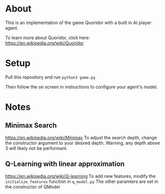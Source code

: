 # About
This is an implementation of the game Quoridor with a built in AI player agent.

To learn more about Quoridor, click here: https://en.wikipedia.org/wiki/Quoridor

# Setup
Pull this repository and run 
`python3 game.py`

Then follow the on screen in instructions to configure your agent's model.

# Notes

## Minimax Search
https://en.wikipedia.org/wiki/Minimax
To adjust the search depth, change the constructor argument to your desired depth. Warning, any depth above 3 will likely not be performant.

## Q-Learning with linear approximation
https://en.wikipedia.org/wiki/Q-learning
To add new features, modify the `initialize_features` function in `q_model.py`
The other paramters are set in the constructor of QModel

